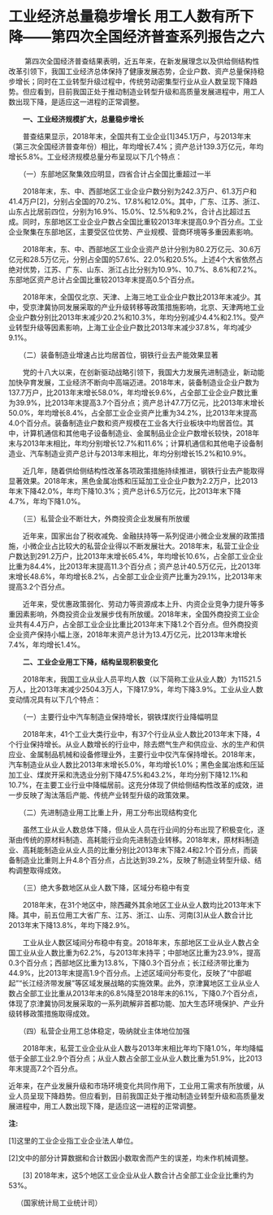 # 工业经济总量稳步增长 用工人数有所下降——第四次全国经济普查系列报告之六

 　　第四次全国经济普查结果表明，近五年来，在新发展理念以及供给侧结构性改革引领下，我国工业经济总体保持了健康发展态势，企业户数、资产总量保持稳步增长；同时在工业转型升级过程中，传统劳动密集型行业从业人数呈现下降趋势。但应看到，目前我国正处于推动制造业转型升级和高质量发展进程中，用工人数出现下降，是适应这一进程的正常调整。

　　**一、工业经济规模扩大，总量稳步增长**

　　普查结果显示，2018年末，全国共有工业企业\[1\]345.1万户，与2013年末（第三次全国经济普查年份）相比，年均增长7.4%；资产总计139.3万亿元，年均增长5.8%。工业经济规模总量分布呈现以下几个特点：

　　（一）东部地区聚集效应明显，四省合计占全国比重超过一半

　　2018年末，东、中、西部地区工业企业户数分别为242.3万户、61.3万户和41.4万户\[2\]，分别占全国的70.2%、17.8%和12.0%。其中，广东、江苏、浙江、山东占比居前四位，分别为16.9%、15.0%、12.5%和9.2%，合计占比超过五成。同时，东部地区工业企业户数占全国比重较2013年末提高0.9个百分点。工业企业聚集在东部地区，主要受区位优势、产业规模、营商环境等多重因素影响。

　　2018年末，东、中、西部地区工业企业资产总计分别为80.2万亿元、30.6万亿元和28.5万亿元，分别占全国的57.6%、22.0%和20.5%。上述4个大省依然占绝对优势，江苏、广东、山东、浙江占比分别为10.9%、10.7%、8.6%和7.2%。东部地区资产总计占全国比重较2013年末提高0.5个百分点。

　　2018年末，全国仅北京、天津、上海三地工业企业户数比2013年末减少。其中，受京津冀协同发展采取的产业升级转移等政策措施影响，北京、天津两地工业企业户数分别比2013年末减少20.2%和10.3%，年均分别减少4.4%和2.1%。受产业转型升级等因素影响，上海工业企业户数比2013年末减少37.8%，年均减少9.1%。

　　（二）装备制造业增速占比均居首位，钢铁行业去产能效果显著

　　党的十八大以来，在创新驱动战略引领下，我国大力发展先进制造业，新动能加快孕育发展，工业经济不断向中高端迈进。2018年末，装备制造业企业户数为137.7万户，比2013年末增长58.0%，年均增长9.6%，占全部工业企业户数比重为39.9%，比2013年末提高3.7个百分点；资产总计47.7万亿元，比2013年末增长50.0%，年均增长8.4%，占全部工业企业资产比重为34.2%，比2013年末提高4.0个百分点。装备制造业户数和资产规模在工业各大行业板块中均居首位。其中，计算机通信和其他电子设备制造业、金属制品业企业户数增长较快，2018年末与2013年末相比，年均分别增长12.7%和11.6%；计算机通信和其他电子设备制造业、汽车制造业资产总计与2013年末相比，年均分别增长15.2%和10.9%。

　　近几年，随着供给侧结构性改革各项政策措施持续推进，钢铁行业去产能取得显著效果。2018年末，黑色金属冶炼和压延加工业企业户数为2.2万户，比2013年末下降42.0%，年均下降10.3%；资产总计6.5万亿元，比2013年末下降4.7%，年均下降1.0%。

　　（三）私营企业不断壮大，外商投资企业发展有所放缓

　　近年来，国家出台了税收减免、金融扶持等一系列促进小微企业发展的政策措施，小微企业占比较大的私营企业得以不断发展壮大。2018年末，私营工业企业户数达到291.2万户，比2013年末增长65.4%，年均增长10.6%，占全部工业企业比重为84.4%，比2013年末提高11.3个百分点；资产总计40.5万亿元，比2013年末增长48.6%，年均增长8.2%，占全部工业企业资产比重为29.1%，比2013年末提高3.2个百分点。

　　近年来，受优惠政策弱化、劳动力等资源成本上升、内资企业竞争力提升等多重因素影响，外商投资企业发展步伐有所放缓。2018年末，全国外商投资工业企业共有4.4万户，占全部工业企业比重比2013年末下降1.2个百分点。但外商投资企业资产保持小幅上涨，2018年末资产总计为13.4万亿元，比2013年末增长7.4%，年均增长1.4%。

　　**二、工业企业用工下降，结构呈现积极变化**

　　2018年末，我国工业从业人员平均人数（以下简称工业从业人数）为11521.5万人，比2013年末减少2504.3万人，下降17.9%，年均下降3.9%。工业从业人数变动情况具有以下几个特点：

　　（一）主要行业中汽车制造业保持增长，钢铁煤炭行业降幅明显

　　2018年末，41个工业大类行业中，有37个行业从业人数比2013年末下降，4个行业保持增长。从业人数增长的行业中，除去燃气生产和供应业、水的生产和供应业、金属制品机械和设备修理业外，主要行业中仅汽车保持增长。2018年末，汽车制造业从业人数比2013年末增长5.0%，年均增长1.0%；黑色金属冶炼和压延加工业、煤炭开采和洗选业分别下降47.5%和43.2%，年均分别下降12.1%和10.7%，在主要工业行业中降幅居前。这充分体现了供给侧结构性改革的成效，进一步反映了淘汰落后产能、传统产业转型升级的政策效果。

　　（二）先进制造业用工比重上升，用工分布出现结构变化

　　虽然工业从业人数总体下降，但从业人员在行业间的分布出现了积极变化，逐渐由传统的原材料制造、高耗能行业向先进制造业转移。2018年末，原材料制造业、高耗能制造业从业人员的比重分别比2013年末下降2.4和2.1个百分点，而装备制造业比重则上升4.8个百分点，占比达到39.2%，反映了制造业转型升级、结构调整取得成效。

　　（三）绝大多数地区从业人数下降，区域分布稳中有变

　　2018年末，在31个地区中，除西藏外其余地区工业从业人数均比2013年末下降。其中，前五位用工大省广东、江苏、浙江、山东、河南\[3\]从业人数合计比2013年末下降13.8%，年均下降2.9%。

　　工业从业人数区域间分布稳中有变。2018年末，东部地区工业从业人数占全国工业从业人数比重为62.2%，与2013年末持平；中部地区比重为23.9%，提高0.3个百分点；西部地区比重为13.8%，下降0.3个百分点；长江经济带比重为44.9%，比2013年末提高1.9个百分点。上述区域间分布变化，反映了“中部崛起”“长江经济带发展”等区域发展战略的实施效果。此外，京津冀地区工业从业人数占全部工业比重从2013年末的6.8%降至2018年末的6.1%，下降0.7个百分点，体现了京津冀协同发展采取的一系列疏解非首都功能、加大生态环境保护、产业升级转移政策措施取得成效。

　　（四）私营企业用工总体稳定，吸纳就业主体地位加强

　　2018年末，私营工业企业从业人数与2013年末相比年均下降1.0%，年均降幅低于全部工业2.9个百分点；从业人数占全部工业从业人数比重为51.9%，比2013年末提高7.2个百分点。

近年来，在产业发展升级和市场环境变化共同作用下，工业用工需求有所放缓，从业人员呈现下降趋势。但应看到，目前我国正处于推动制造业转型升级和高质量发展进程中，用工人数出现下降，是适应这一进程的正常调整。

**注:**

\[1\]这里的工业企业指工业企业法人单位。

\[2\]文中的部分计算数据和合计数因小数取舍而产生的误差，均未作机械调整。

　　\[3\] 2018年末，这5个地区工业企业从业人数合计占全部工业企业比重约为53%。

    （国家统计局工业统计司）
